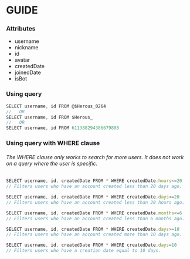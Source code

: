 # GUIDE

### Attributes
- username
- nickname
- id
- avatar
- createdDate
- joinedDate
- isBot


### Using query
```javascript
SELECT username, id FROM @$Herous_0264
//   OR
SELECT username, id FROM $Herous_
//   OR
SELECT username, id FROM 611388294386679808
```

### Using query with WHERE clause
###### The WHERE clause only works to search for more users. It does not work on a query where the user is specific.
```javascript
SELECT username, id, createdDate FROM * WHERE createdDate.hours<=20
// Filters users who have an account created less than 20 days ago.
```
```javascript
SELECT username, id, createdDate FROM * WHERE createdDate.days<=20
// Filters users who have an account created less than 20 hours ago.
```
```javascript
SELECT username, id, createdDate FROM * WHERE createdDate.months<=6
// Filters users who have an account created less than 6 months ago.
```
```javascript
SELECT username, id, createdDate FROM * WHERE createdDate.days>=10
// Filters users who have an account created more than 10 days ago.
```
```javascript
SELECT username, id, createdDate FROM * WHERE createdDate.days=10
// Filters users who have a creation date equal to 10 days.
```
